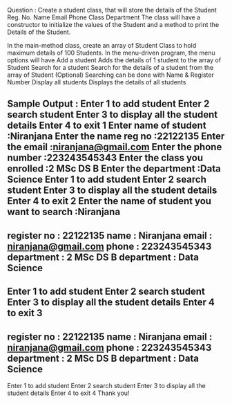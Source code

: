 Question : 
Create a student class, that will store the details of the Student
Reg. No.
Name
Email
Phone
Class
Department
The class will have a constructor to initialize the values of the Student and a method to print the Details of the Student.

In the main-method class, create an array of Student Class to hold maximum details of 100 Students.
In the menu-driven program, the menu options will have
Add a student
Adds the details of 1 student to the array of Student
Search for a student
Search for the details of a student from the array of Student
(Optional) Searching can be done with Name & Register Number
Display all students
Displays the details of all students

Sample Output : 
Enter 1 to add student
Enter 2 search student
Enter 3 to display all the student details
Enter 4 to exit
1
Enter name of student :Niranjana
Enter the name reg no :22122135
Enter the email :niranjana@gmail.com
Enter the phone number  :223243545343
Enter the class you enrolled :2 MSc DS B
Enter the department :Data Science
Enter 1 to add student
Enter 2 search student
Enter 3 to display all the student details
Enter 4 to exit
2
Enter the name of student you want to search :Niranjana
---------------------------------
register no : 22122135
name : Niranjana
email : niranjana@gmail.com
phone : 223243545343
department : 2 MSc DS B
department : Data Science
---------------------------------
Enter 1 to add student
Enter 2 search student
Enter 3 to display all the student details
Enter 4 to exit
3
---------------------------------
register no : 22122135
name : Niranjana
email : niranjana@gmail.com
phone : 223243545343
department : 2 MSc DS B
department : Data Science
---------------------------------
Enter 1 to add student
Enter 2 search student
Enter 3 to display all the student details
Enter 4 to exit
4
Thank you!
